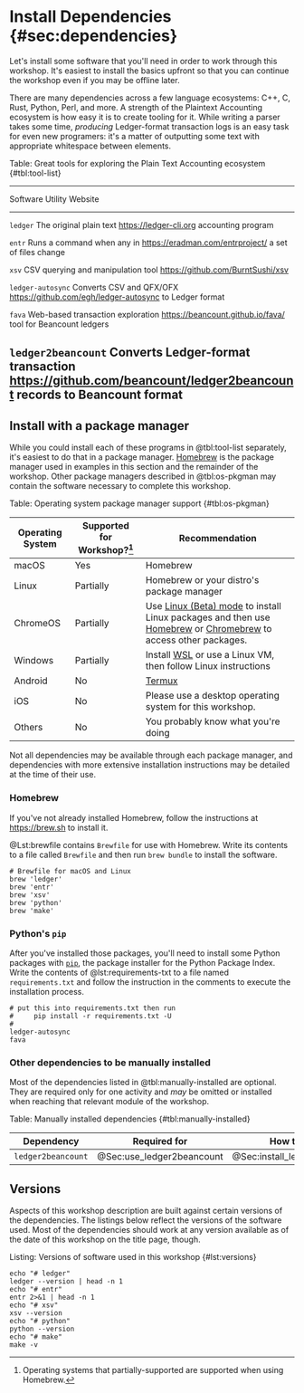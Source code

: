 # Install Dependencies {#sec:dependencies}

Let's install some software that you'll need in order to work through this workshop. It's easiest to install the basics upfront so that you can continue the workshop even if you may be offline later.

There are many dependencies across a few language ecosystems: C++, C, Rust, Python, Perl, and more. A strength of the Plaintext Accounting ecosystem is how easy it is to create tooling for it. While writing a parser takes some time, _producing_ Ledger-format transaction logs is an easy task for even new programers: it's a matter of outputting some text with appropriate whitespace between elements.

Table: Great tools for exploring the Plain Text Accounting ecosystem {#tbl:tool-list}

-----------------------------------------------------------------------------------------------------
Software           Utility                              Website
------------------ ------------------------------------ ---------------------------------------------
`ledger`           The original plain text              https://ledger-cli.org
                   accounting program

`entr`             Runs a command when any in           https://eradman.com/entrproject/
                   a set of files change

`xsv`              CSV querying and manipulation tool   https://github.com/BurntSushi/xsv

`ledger-autosync`  Converts CSV and QFX/OFX             https://github.com/egh/ledger-autosync
                   to Ledger format

`fava`             Web-based transaction exploration    https://beancount.github.io/fava/
                   tool for Beancount ledgers

`ledger2beancount` Converts Ledger-format transaction   https://github.com/beancount/ledger2beancount
                   records to Beancount format
-----------------------------------------------------------------------------------------------------

## Install with a package manager

While you could install each of these programs in @tbl:tool-list separately, it's easiest to do that in a package manager. [Homebrew](https://brew.sh) is the package manager used in examples in this section and the remainder of the workshop. Other package managers described in @tbl:os-pkgman may contain the software necessary to complete this workshop.

Table: Operating system package manager support {#tbl:os-pkgman}

|Operating System|Supported for Workshop?[^os-support-notice]|Recommendation|
|------|--------|----|
|macOS|Yes|Homebrew|
|Linux|Partially|Homebrew or your distro's package manager|
| ChromeOS | Partially | Use [Linux (Beta) mode](https://support.google.com/chromebook/answer/9145439) to install Linux packages and then use [Homebrew](https://brew.sh)  or [Chromebrew](https://skycocker.github.io/chromebrew/) to access other packages. |
|Windows | Partially | Install [WSL](https://docs.microsoft.com/en-us/windows/wsl/install-win10) or use a Linux VM, then follow Linux instructions |
| Android | No | [Termux](https://termux.com/) |
|iOS | No | Please use a desktop operating system for this workshop. |
| Others| No | You probably know what you're doing

[^os-support-notice]: Operating systems that partially-supported are supported when using Homebrew.

Not all dependencies may be available through each package manager, and dependencies with more extensive installation instructions may be detailed at the time of their use.

### Homebrew

If you've not already installed Homebrew, follow the instructions at <https://brew.sh> to install it.

@Lst:brewfile contains `Brewfile` for use with Homebrew. Write its contents to a file called `Brewfile` and then run `brew bundle` to install the software.

```{#lst:brewfile .ruby caption="Brewfile"}
# Brewfile for macOS and Linux
brew 'ledger'
brew 'entr'
brew 'xsv'
brew 'python'
brew 'make'
```

### Python's `pip`

After you've installed those packages, you'll need to install some Python packages with [`pip`](https://pypi.org/project/pip/), the package installer for the Python Package Index. Write the contents of @lst:requirements-txt to a file named `requirements.txt` and follow the instruction in the comments to execute the installation process.

```{#lst:requirements-txt caption="requirements.txt"}
# put this into requirements.txt then run
#     pip install -r requirements.txt -U
#
ledger-autosync
fava
```

### Other dependencies to be manually installed

Most of the dependencies listed in @tbl:manually-installed are optional. They are required only for one activity and _may_ be omitted or installed when reaching that relevant module of the workshop.

Table: Manually installed dependencies {#tbl:manually-installed}

| Dependency         | Required for | How to install                    |
|--------------------|--------------|---------------------|
| `ledger2beancount` | @Sec:use_ledger2beancount | @Sec:install_ledger2beancount |

## Versions

Aspects of this workshop description are built against certain versions of the dependencies.
The listings below reflect the versions of the software used. Most of the dependencies should
work at any version available as of the date of this workshop on the title page, though.

Listing: Versions of software used in this workshop {#lst:versions}

```{pipe="sh"}
echo "# ledger"
ledger --version | head -n 1
echo "# entr"
entr 2>&1 | head -n 1
echo "# xsv"
xsv --version
echo "# python"
python --version
echo "# make"
make -v
```

